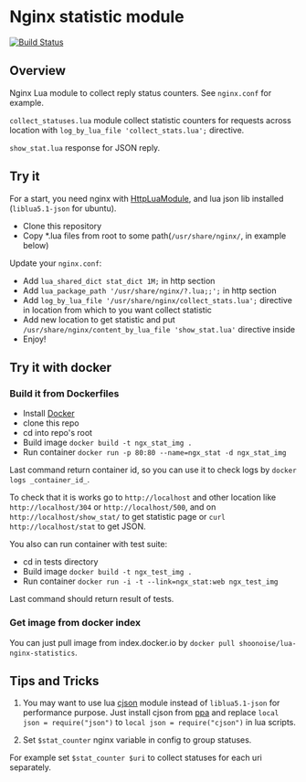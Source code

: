 Nginx statistic module
===================
[![Build Status](https://travis-ci.org/shoonoise/lua-nginx-statistics.svg?branch=master)](https://travis-ci.org/shoonoise/lua-nginx-statistics)
## Overview

Nginx Lua module to collect reply status counters.
See `nginx.conf` for example.

`collect_statuses.lua` module collect statistic counters for requests across location with `log_by_lua_file 'collect_stats.lua';` directive.

`show_stat.lua` response for JSON reply.

## Try it

For a start, you need nginx with [HttpLuaModule](http://wiki.nginx.org/HttpLuaModule), and lua json lib installed (`liblua5.1-json` for ubuntu).

* Clone this repository
* Copy \*.lua files from root to some path(`/usr/share/nginx/`, in example below)

Update your `nginx.conf`:

* Add `lua_shared_dict stat_dict 1M;` in http section
* Add `lua_package_path '/usr/share/nginx/?.lua;;';` in http section
* Add `log_by_lua_file '/usr/share/nginx/collect_stats.lua';` directive in location from which to you want collect statistic
* Add new location to get statistic and put `/usr/share/nginx/content_by_lua_file 'show_stat.lua'` directive inside
* Enjoy!

## Try it with docker

### Build it from Dockerfiles

* Install [Docker](https://www.docker.io/)
* clone this repo
* cd into repo's root
* Build image `docker build -t ngx_stat_img .`
* Run container `docker run -p 80:80 --name=ngx_stat -d ngx_stat_img`

Last command return container id, so you can use it to check logs by `docker logs _container_id_`.

To check that it is works go to `http://localhost` and other location like `http://localhost/304` or `http://localhost/500`,
and on `http://localhost/show_stat/` to get statistic page or `curl http://localhost/stat` to get JSON.

You also can run container with test suite:

* cd in tests directory
* Build image `docker build -t ngx_test_img .`
* Run container `docker run -i -t --link=ngx_stat:web ngx_test_img`

Last command should return result of tests.

### Get image from docker index

You can just pull image from index.docker.io by `docker pull shoonoise/lua-nginx-statistics`.

## Tips and Tricks

1. You may want to use lua [cjson](http://www.kyne.com.au/~mark/software/lua-cjson-manual.html) module instead of `liblua5.1-json` for performance purpose.
Just install cjson from [ppa](https://launchpad.net/ubuntu/+source/lua-cjson) and replace `local json = require("json")` to `local json = require("cjson")`
in lua scripts.

2. Set `$stat_counter` nginx variable in config to group statuses.

For example set `$stat_counter $uri` to collect statuses for each uri separately.
